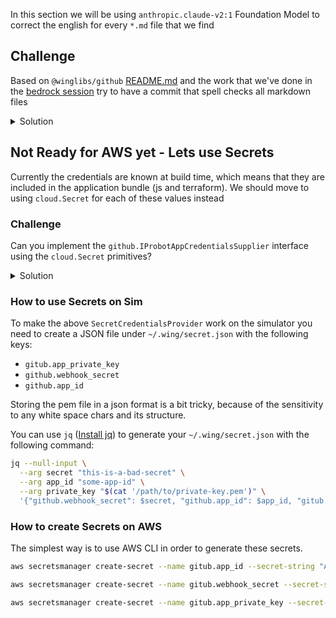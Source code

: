 In this section we will be using `anthropic.claude-v2:1` Foundation Model
to correct the english for every `*.md` file that we find

## Challenge

Based on `@winglibs/github` [README.md](https://www.npmjs.com/package/@winglibs/github) and the work that we've done in the [bedrock session](./04-bedrock.md) try to have a commit that spell checks all markdown files

<details>
<summary>Solution</summary>
     
 
    bring cloud;
    bring util;
    bring github;
    bring bedrock;
    bring fs;

    let claude = new bedrock.Model("anthropic.claude-v2:1") as "claude";

    let correct = inflight (s: str):str => {
      log("invoking {claude.modelId}");
      let sysPrompt = "Correct the English including typos grammar and punctuation in the following markdown text, reply with corrected markdown text delimited the text with a <body> tag.";
      let res = claude.invoke({
        "prompt": "Human:{sysPrompt}\n{s}nAssistant:",
        "max_tokens_to_sample": 2048,
      });
      log("{res}"); 
      let r = res.get("completion").asStr().split("<body>").at(1).split("</body>").at(0);
      log(r);
      return r;
    };

    let handler = inflight (ctx) => {
      let repo = ctx.payload.repository;

      // find all changed mdfiles by comparing the commits of the PR
      let compare = ctx.octokit.repos.compareCommits(
        owner: repo.owner.login,
        repo: repo.name,
        base: ctx.payload.pull_request.base.sha,
        head: ctx.payload.pull_request.head.sha,
      );

      log("{Json.stringify(compare.data.commits)}");
      
      let mdFiles = MutMap<str>{};
      for commit in compare.data.commits {
        let commitContent = ctx.octokit.repos.getCommit(
          owner: repo.owner.login,
          repo: repo.name,
          ref: ctx.payload.pull_request.head.ref,
        );
        log("{Json.stringify(commitContent)}");
        if let files = commitContent.data.files {
          for file in files {
            log("{Json.stringify(file)}");
            if file.filename.endsWith(".md") && (file.status == "modified" || file.status == "added" || file.status == "changed") {
              mdFiles.set(file.filename, file.sha);
            }
          }
        }
      }

      // list over mdfiles and update them
      for filename in mdFiles.keys() {
        let contents = ctx.octokit.repos.getContent(
          owner: repo.owner.login,
          repo: repo.name,
          path: filename,
          ref: ctx.payload.pull_request.head.sha);
        
        let fileContents = util.base64Decode("{contents.data.content}");
          
          
        ctx.octokit.repos.createOrUpdateFileContents(
          owner: repo.owner.login,
          repo: repo.name,
          branch: ctx.payload.pull_request.head.ref,
          sha: contents.data.sha,
          path: filename,
          message: "chore: Correct the spelling, grammar & punctuation in '{filename}'",
          content: util.base64Encode(correct(fileContents))
        );
      }
    };


    class SimpleCredentialsSupplier impl github.IProbotAppCredentialsSupplier {
      
      pub inflight getId(): str {
      return "772448";
      }

      pub inflight getWebhookSecret(): str {
      return "this-is-a-bad-secret";
      }

      pub inflight getPrivateKey(): str {
      return fs.readFile("/Users/eyalkeren/Downloads/english-grammar-fixer.2024-01-02.private-key.pem");
      }
    }


    let credentialsProvider = new SimpleCredentialsSupplier();

    let markdown = new github.ProbotApp(
      credentialsSupplier: credentialsProvider,
      onPullRequestOpened: handler,
      onPullRequestReopened: handler
    );    

     
     
</details>

## Not Ready for AWS yet - Lets use Secrets

Currently the credentials are known at build time, which means that they
are included in the application bundle (js and terraform). We should
move to using `cloud.Secret` for each of these values instead

### Challenge

Can you implement the `github.IProbotAppCredentialsSupplier` interface using the `cloud.Secret` primitives?

<details>
<summary>Solution</summary>


    class SecretCredentialsProvider impl github.IProbotAppCredentialsSupplier{
      privateKey: cloud.Secret;
      id: cloud.Secret;
      webhookSecret: cloud.Secret;
      new() {
        this.privateKey = new cloud.Secret(name: "gitub.app_private_key") as "gitub.app_private_key";
        this.id = new cloud.Secret(name: "github.app_id") as "github.app_id";
        this.webhookSecret = new cloud.Secret(name: "github.webhook_secret") as "github.webhook_secret";
      }
      pub inflight getId(): str {
        return this.id.value();
      }
      pub inflight getWebhookSecret(): str {
        return this.webhookSecret.value();
      }
      pub inflight getPrivateKey(): str {
        return this.privateKey.value();
      }
    }

    let credentialsProvider = new SecretCredentialsProvider();
</details>     

### How to use Secrets on Sim

To make the above `SecretCredentialsProvider` work on the simulator you
need to create a JSON file under `~/.wing/secret.json` with the following keys:
- `gitub.app_private_key`
- `github.webhook_secret`
- `github.app_id`

Storing the pem file in a json format is a bit tricky, because of the sensitivity to any white space chars and its structure.

You can use `jq` ([Install jq](https://jqlang.github.io/jq/)) to generate your `~/.wing/secret.json` with the following command:

```sh
jq --null-input \
  --arg secret "this-is-a-bad-secret" \
  --arg app_id "some-app-id" \
  --arg private_key "$(cat '/path/to/private-key.pem')" \
  '{"github.webhook_secret": $secret, "github.app_id": $app_id, "gitub.app_private_key": $private_key}' > ~/.wing/secrets.json
```

### How to create Secrets on AWS

The simplest way is to use AWS CLI in order to generate these secrets.

```sh
aws secretsmanager create-secret --name gitub.app_id --secret-string "APP-ID"

aws secretsmanager create-secret --name gitub.webhook_secret --secret-string "this-is-a-bad-secret"

aws secretsmanager create-secret --name gitub.app_private_key --secret-string "$(cat '/path/to/english-grammar-fixer.private-key.pem')"
```
